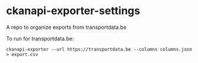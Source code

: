 # ckanapi-exporter-settings

A repo to organize exports from transportdata.be

To run for transportdata.be:   

`ckanapi-exporter --url https://transportdata.be --columns columns.json > export.csv`